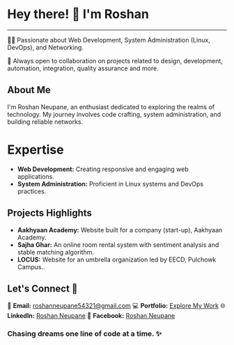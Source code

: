 # Hey there! 👋 I'm Roshan 
***
👨‍💻 Passionate about Web Development, System Administration (Linux, DevOps), and Networking.

🌟 Always open to collaboration on projects related to design, development, automation, integration, quality assurance and more.

## About Me

I'm Roshan Neupane, an enthusiast dedicated to exploring the realms of technology. My journey involves code crafting, system administration, and building reliable networks.

# Expertise

- **Web Development:** Creating responsive and engaging web applications.
- **System Administration:** Proficient in Linux systems and DevOps practices.


## Projects Highlights

- **Aakhyaan Academy:** Website built for a company (start-up), Aakhyaan Academy.
- **Sajha Ghar:** An online room rental system with sentiment analysis and stable matching algorithm.
- **LOCUS:** Website for an umbrella organization led by EECD, Pulchowk Campus..

## Let's Connect 🤝

📧 **Email:** roshanneupane54321@gmail.com
💻 **Portfolio:** [Explore My Work](http://roshnpn.codes/)
🌐 **LinkedIn:** [Roshan Neupane](https://www.linkedin.com/in/roshan-neupane-313771229/)
📘 **Facebook:** [Roshan Neupane](https://www.facebook.com/roshanneupane54321/)

### Chasing dreams one line of code at a time. ✨
